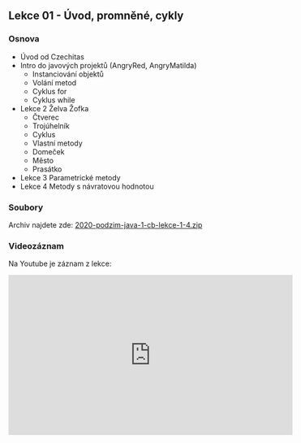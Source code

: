 Lekce 01 - Úvod, promněné, cykly
---------------------------

### Osnova

* Úvod od Czechitas
* Intro do javových projektů (AngryRed, AngryMatilda)
    * Instanciování objektů
    * Volání metod
    * Cyklus for
    * Cyklus while
* Lekce 2 Želva Žofka
    * Čtverec
    * Trojúhelník
    * Cyklus
    * Vlastní metody
    * Domeček
    * Město
    * Prasátko
* Lekce 3 Parametrické metody
* Lekce 4 Metody s návratovou hodnotou


### Soubory

Archiv najdete zde: [2020-podzim-java-1-cb-lekce-1-4.zip](/data/2020-podzim/java-1-ceske-budejovice/2020-podzim-java-1-cb-lekce-1-4.zip)

### Videozáznam

Na Youtube je záznam z lekce:

<iframe width="560" height="315"
	src="https://www.youtube.com/embed/9Y0pm8OiZd4"
	frameborder="0"
	allowfullscreen></iframe>
